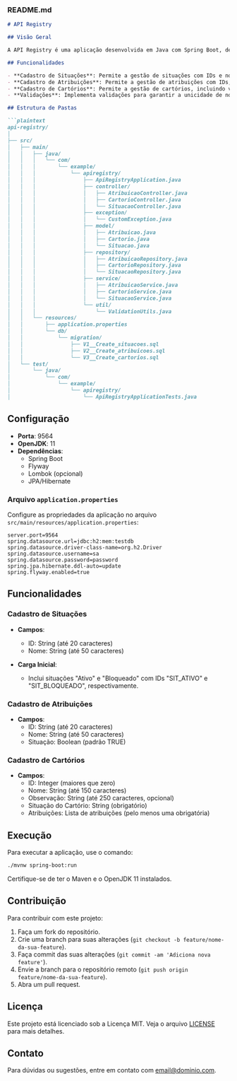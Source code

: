 
### README.md

```markdown
# API Registry

## Visão Geral

A API Registry é uma aplicação desenvolvida em Java com Spring Boot, destinada a gerenciar registros de cartórios, atribuições e situações. A aplicação oferece funcionalidades básicas de CRUD (Criar, Ler, Atualizar e Deletar) e é configurada para rodar na porta 9564. Utiliza Flyway para gerenciamento de migrações e OpenJDK 11 como ambiente de execução.

## Funcionalidades

- **Cadastro de Situações**: Permite a gestão de situações com IDs e nomes específicos.
- **Cadastro de Atribuições**: Permite a gestão de atribuições com IDs, nomes e status.
- **Cadastro de Cartórios**: Permite a gestão de cartórios, incluindo validação referencial e atribuições obrigatórias.
- **Validações**: Implementa validações para garantir a unicidade de nomes e IDs, e integridade referencial.

## Estrutura de Pastas

```plaintext
api-registry/
│
├── src/
│   ├── main/
│   │   ├── java/
│   │   │   └── com/
│   │   │       └── example/
│   │   │           └── apiregistry/
│   │   │               ├── ApiRegistryApplication.java
│   │   │               ├── controller/
│   │   │               │   ├── AtribuicaoController.java
│   │   │               │   ├── CartorioController.java
│   │   │               │   └── SituacaoController.java
│   │   │               ├── exception/
│   │   │               │   └── CustomException.java
│   │   │               ├── model/
│   │   │               │   ├── Atribuicao.java
│   │   │               │   ├── Cartorio.java
│   │   │               │   └── Situacao.java
│   │   │               ├── repository/
│   │   │               │   ├── AtribuicaoRepository.java
│   │   │               │   ├── CartorioRepository.java
│   │   │               │   └── SituacaoRepository.java
│   │   │               ├── service/
│   │   │               │   ├── AtribuicaoService.java
│   │   │               │   ├── CartorioService.java
│   │   │               │   └── SituacaoService.java
│   │   │               └── util/
│   │   │                   └── ValidationUtils.java
│   │   └── resources/
│   │       ├── application.properties
│   │       └── db/
│   │           └── migration/
│   │               ├── V1__Create_situacoes.sql
│   │               ├── V2__Create_atribuicoes.sql
│   │               └── V3__Create_cartorios.sql
│   └── test/
│       └── java/
│           └── com/
│               └── example/
│                   └── apiregistry/
│                       └── ApiRegistryApplicationTests.java
```

## Configuração

- **Porta**: 9564
- **OpenJDK**: 11
- **Dependências**:
    - Spring Boot
    - Flyway
    - Lombok (opcional)
    - JPA/Hibernate

### Arquivo `application.properties`

Configure as propriedades da aplicação no arquivo `src/main/resources/application.properties`:

```properties
server.port=9564
spring.datasource.url=jdbc:h2:mem:testdb
spring.datasource.driver-class-name=org.h2.Driver
spring.datasource.username=sa
spring.datasource.password=password
spring.jpa.hibernate.ddl-auto=update
spring.flyway.enabled=true
```

## Funcionalidades

### Cadastro de Situações

- **Campos**:
    - ID: String (até 20 caracteres)
    - Nome: String (até 50 caracteres)

- **Carga Inicial**:
    - Inclui situações "Ativo" e "Bloqueado" com IDs "SIT_ATIVO" e "SIT_BLOQUEADO", respectivamente.

### Cadastro de Atribuições

- **Campos**:
    - ID: String (até 20 caracteres)
    - Nome: String (até 50 caracteres)
    - Situação: Boolean (padrão TRUE)

### Cadastro de Cartórios

- **Campos**:
    - ID: Integer (maiores que zero)
    - Nome: String (até 150 caracteres)
    - Observação: String (até 250 caracteres, opcional)
    - Situação do Cartório: String (obrigatório)
    - Atribuições: Lista de atribuições (pelo menos uma obrigatória)

## Execução

Para executar a aplicação, use o comando:

```bash
./mvnw spring-boot:run
```

Certifique-se de ter o Maven e o OpenJDK 11 instalados.

## Contribuição

Para contribuir com este projeto:

1. Faça um fork do repositório.
2. Crie uma branch para suas alterações (`git checkout -b feature/nome-da-sua-feature`).
3. Faça commit das suas alterações (`git commit -am 'Adiciona nova feature'`).
4. Envie a branch para o repositório remoto (`git push origin feature/nome-da-sua-feature`).
5. Abra um pull request.

## Licença

Este projeto está licenciado sob a Licença MIT. Veja o arquivo [LICENSE](LICENSE) para mais detalhes.

## Contato

Para dúvidas ou sugestões, entre em contato com [email@dominio.com](mailto:email@dominio.com).
```
